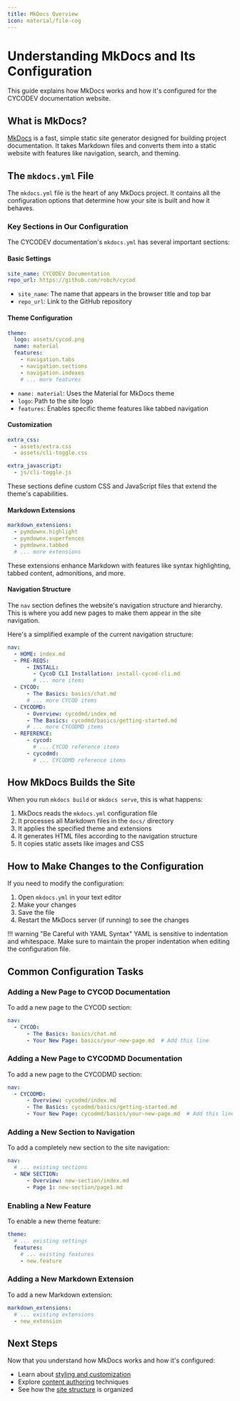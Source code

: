 ```yaml
---
title: MkDocs Overview
icon: material/file-cog
---
```


# Understanding MkDocs and Its Configuration

This guide explains how MkDocs works and how it's configured for the CYCODEV documentation website.

## What is MkDocs?

[MkDocs](https://www.mkdocs.org/) is a fast, simple static site generator designed for building project documentation. It takes Markdown files and converts them into a static website with features like navigation, search, and theming.

## The `mkdocs.yml` File

The `mkdocs.yml` file is the heart of any MkDocs project. It contains all the configuration options that determine how your site is built and how it behaves.

### Key Sections in Our Configuration

The CYCODEV documentation's `mkdocs.yml` has several important sections:

#### Basic Settings

```yaml
site_name: CYCODEV Documentation
repo_url: https://github.com/robch/cycod
```

- `site_name`: The name that appears in the browser title and top bar
- `repo_url`: Link to the GitHub repository

#### Theme Configuration

```yaml
theme:
  logo: assets/cycod.png
  name: material
  features:
    - navigation.tabs
    - navigation.sections
    - navigation.indexes
    # ... more features
```

- `name: material`: Uses the Material for MkDocs theme
- `logo`: Path to the site logo
- `features`: Enables specific theme features like tabbed navigation

#### Customization

```yaml
extra_css:
  - assets/extra.css
  - assets/cli-toggle.css

extra_javascript:
  - js/cli-toggle.js
```

These sections define custom CSS and JavaScript files that extend the theme's capabilities.

#### Markdown Extensions

```yaml
markdown_extensions:
  - pymdownx.highlight
  - pymdownx.superfences
  - pymdownx.tabbed
  # ... more extensions
```

These extensions enhance Markdown with features like syntax highlighting, tabbed content, admonitions, and more.

#### Navigation Structure

The `nav` section defines the website's navigation structure and hierarchy. This is where you add new pages to make them appear in the site navigation.

Here's a simplified example of the current navigation structure:

```yaml
nav:
  - HOME: index.md
  - PRE-REQS:
      - INSTALL:
        - CycoD CLI Installation: install-cycod-cli.md
        # ... more items
  - CYCOD:
      - The Basics: basics/chat.md
      # ... more CYCOD items
  - CYCODMD:
      - Overview: cycodmd/index.md
      - The Basics: cycodmd/basics/getting-started.md
      # ... more CYCODMD items
  - REFERENCE:
      - cycod:
        # ... CYCOD reference items
      - cycodmd:
        # ... CYCODMD reference items
```

## How MkDocs Builds the Site

When you run `mkdocs build` or `mkdocs serve`, this is what happens:

1. MkDocs reads the `mkdocs.yml` configuration file
2. It processes all Markdown files in the `docs/` directory
3. It applies the specified theme and extensions
4. It generates HTML files according to the navigation structure
5. It copies static assets like images and CSS

## How to Make Changes to the Configuration

If you need to modify the configuration:

1. Open `mkdocs.yml` in your text editor
2. Make your changes
3. Save the file
4. Restart the MkDocs server (if running) to see the changes

!!! warning "Be Careful with YAML Syntax"
    YAML is sensitive to indentation and whitespace. Make sure to maintain the proper indentation when editing the configuration file.

## Common Configuration Tasks

### Adding a New Page to CYCOD Documentation

To add a new page to the CYCOD section:

```yaml
nav:
  - CYCOD:
      - The Basics: basics/chat.md
      - Your New Page: basics/your-new-page.md  # Add this line
```

### Adding a New Page to CYCODMD Documentation

To add a new page to the CYCODMD section:

```yaml
nav:
  - CYCODMD:
      - Overview: cycodmd/index.md
      - The Basics: cycodmd/basics/getting-started.md
      - Your New Page: cycodmd/basics/your-new-page.md  # Add this line
```

### Adding a New Section to Navigation

To add a completely new section to the site navigation:

```yaml
nav:
  # ... existing sections
  - NEW SECTION:
      - Overview: new-section/index.md
      - Page 1: new-section/page1.md
```

### Enabling a New Feature

To enable a new theme feature:

```yaml
theme:
  # ... existing settings
  features:
    # ... existing features
    - new.feature
```

### Adding a New Markdown Extension

To add a new Markdown extension:

```yaml
markdown_extensions:
  # ... existing extensions
  - new_extension
```

## Next Steps

Now that you understand how MkDocs works and how it's configured:

- Learn about [styling and customization](styling.md)
- Explore [content authoring](content-authoring.md) techniques
- See how the [site structure](site-structure.md) is organized